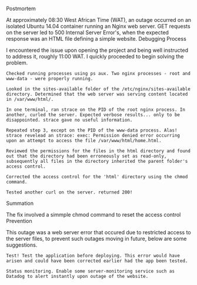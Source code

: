 Postmortem

At approximately 08:30 West African Time (WAT), an outage occurred on an isolated Ubuntu 14.04 container running an Nginx web server. GET requests on the server led to 500 Internal Server Error's, when the expected response was an HTML file defining a simple website.
Debugging Process

I encountered the issue upon opening the project and being well instructed to address it, roughly 11:00 WAT. I quickly proceeded to begin solving the problem.

    Checked running processes using ps aux. Two nginx processes - root and www-data - were properly running.

    Looked in the sites-available folder of the /etc/nginx/sites-available directory. Determined that the web server was serving content located in /var/www/html/.

    In one terminal, ran strace on the PID of the root nginx process. In another, curled the server. Expected verbose results... only to be disappointed. strace gave no useful information.

    Repeated step 3, except on the PID of the www-data process. Alas! strace revelead an strace: exec: Permission denied error occurring upon an attempt to access the file /var/www/html/home.html.

    Reviewed the permissions for the files in the html directory and found out that the directory had been erroneously set as read-only, subsequently all files in the directory inherited the parent folder's access control.

    Corrected the access control for the 'html' directory using the chmod command.

    Tested another curl on the server. returned 200!

Summation

The fix involved a simmple chmod command to reset the access control
Prevention

This outage was a web server error that occured due to restricted access to the server files, to prevent such outages moving in future, below are some suggestions.

    Test! Test the application before deploying. This error would have arisen and could have been corrected earlier had the app been tested.

    Status monitoring. Enable some server-monitoring service such as Datadog to alert instantly upon outage of the website.
